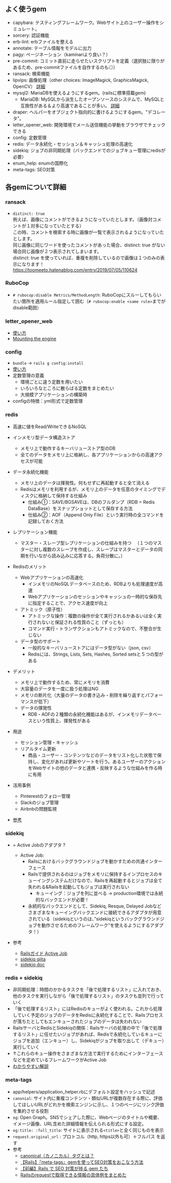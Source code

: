 ## よく使うgem
- capybara: テスティングフレームワーク。Webサイト上のユーザー操作をシミュレート。
- sorcery: 認証機能
- erb-lint: erbファイルを整える
- annotate: テーブル情報をモデルに出力
- pagy: ページネーション（kaminariより良い？）
- pre-commit: コミット直前に走らせたいスクリプトを定義（選択肢に限りがあるため、pre-commitファイルを自作するのも◎）
- ransack: 検索機能
- lipvips: 画像処理（other choices: ImageMagick, GraphicsMagick, OpenCV） [詳細](https://tech.medpeer.co.jp/entry/2020/07/30/100000)
- mysql2: MariaDBを使えるようにするgem。(railsに標準搭載gem)
  - MariaDB: MySQLから派生したオープンソースのシステムで、MySQLと互換性がある＆より高速であることが多い。  [詳細](https://www.integrate.io/jp/blog/mariadb-vs-mysql-everything-you-need-to-know-ja/#what)
- draper:  ヘルパーをオブジェクト指向的に書けるようにするgem。"デコレータ"。
- letter_opener_web: 開発環境でメール送信機能の挙動をブラウザでチェックできる
- config: 定数管理
- redis: データ永続化・セッション＆キャッシュ処理の高速化
- sidekiq: ジョブの非同期処理（バックエンドでのジョブキュー管理にredisが必要）
- enum_help: enumの国際化
- meta-tags: SEO対策

## 各gemについて詳細

### ransack
- `distinct: true`  
  例えば、画像にコメントができるようになっていたとします。（画像対コメントが１対多になっていたとする）  
  この時、コメントを検索する時に画像が一覧で表示されるようになっていたとします。  
  同じ画像に同じワードを使ったコメントがあった場合、distinct: true がない場合同じ画像が２つ表示されてしまいます。  
  distinct: true を使っていれば、重複を削除しているので画像は１つのみの表示になります！  
  https://toomeeto.hatenablog.com/entry/2019/07/05/110624

### RuboCop
- `# rubocop:disable Metrics/MethodLength`: RuboCopにスルーしてもらいたい箇所を適用ルール指定して囲む（`# rubocop:enable <same rule>`までがdisable範囲）

### letter_opener_web
- [使い方](https://qiita.com/tanutanu/items/c6193c4c2c352ac152ec)
- [Mounting the engine](https://guides.rubyonrails.org/engines.html#mounting-the-engine)

### config
- `bundle` -> `rails g config:install`
- [使い方](https://qiita.com/tanutanu/items/8d3b06d0d42af114a383)
- 定数管理の意義  
  - 環境ごとに違う定数を用いたい
  - いろいろなところに散らばる定数をまとめたい
  - 大規模アプリケーションの構築時
- configの特徴：yml形式で定数管理


### redis
- 高速に値をRead/WriteできるNoSQL

- インメモリ型データ構造ストア
  - メモリ上で動作するキーバリューストア型のDB
  - 全てのデータをメモリ上に格納し、各アプリケーションからの高速アクセスが可能

- データ永続化機能
  - メモリ上のデータは揮発性。何もせずに再起動すると全て消える
  - Redisはメモリを利用するが、メモリ上のデータを任意のタイミングでディスクに格納して保持する仕組み
    - 仕組み①：SAVE/BGSAVEは、DBのフルダンプ（RDB = Redis DataBase）をスナップショットとして保存する方法
    - 仕組み②：AOF（Append Only File）という実行時の全コマンドを記録しておく方法

- レプリケーション機能
  - マスター・スレーブ型レプリケーションの仕組みを持つ
  　（１つのマスターに対し複数のスレーブを作成し、スレーブはマスターとデータの同期を行いながら読み込みに応答する。負荷分散に。）

- Redisのメリット
  - Webアプリケーションの高速化
    - インメモリのNoSQLデータベースのため、RDBよりも処理速度が高速
    - Webアプリケーションのセッションやキャッシュの一時的な保存先に指定することで、アクセス速度が向上
  - アトミック（原子性）
    - アトミックな操作：複数の操作が全て実行されるかあるいは全く実行されないと保証される性質のこと（ずっとも）
    - コマンド実行・トランザクションもアトミックなので、不整合が生じない
  - データ型のサポート
    - 一般的なキーバリューストアにはデータ型がない（json, csv）
    - Redisには、Strings, Lists, Sets, Hashes, Sorted setsと５つの型がある

- デメリット
  - メモリ上で動作するため、常にメモリを消費
  - 大容量のデータを一度に扱う処理はNG
  - メモリの断片化（大量のデータの書き込み・削除を繰り返すとパフォーマンスが低下）
  - データの揮発性 
    - RDB・AOFの２種類の永続化機能はあるが、インメモリデータベースという性質上、揮発性がある
  
- 用途
  - セッション管理・キャッシュ
  - リアルタイム更新
    - 商品・ユーザー・コンテンツなどのデータをリスト化した状態で保持し、変化があれば更新やソートを行う。あるユーザーのアクションをWebサイトの他のデータと連携・反映するような仕組みを作る時に有用
  
- 活用事例
  - Pinterestのフォロー管理
  - Slackのジョブ管理
  - Airbnbの問題監視

- [参考](https://agency-star.co.jp/column/redis)


### sidekiq
- = Active Jobのアダプタ ? 
  - Active Job: 
    - Railsにおけるバックグラウンドジョブを動かすための共通インターフェース
    - Railsで提供されるのはジョブをメモリに保持するインプロセスのキューイングシステムだけなので、Railsを再起動するとジョブは全て失われる&Railsを起動してもジョブは実行されない  
      - キューイング：ジョブを列に並べる
    → production環境では永続的なバックエンドが必要！
    - 永続的なバックエンドとして、Sidekiq, Resque, Delayed Jobなどさまざまなキューイングバックエンドに接続できるアダプタが用意されている（sidekiqというのは、”sidekiqというバックグラウンドジョブを動作させるためのフレームワーク”を使えるようにするアダプタ！）


- 参考
  - [Railsガイド Active Job](https://railsguides.jp/active_job_basics.html#active-job%E3%81%AE%E7%9B%AE%E7%9A%84)
  - [sidekiq qiita](https://qiita.com/tatsurou313/items/d3664f8dda05dcd12d56)
  - [sidekiq doc](https://github.com/mperham/sidekiq/wiki/Active-Job)

### redis + sidekiq
- 非同期処理：時間のかかるタスクを「後で処理するリスト」に入れておき、他のタスクを実行しながら「後で処理するリスト」のタスクも並列で行っていく
- 「後で処理するリスト」にはRedisのキューがよく使われる。これから処理していく予定のジョブのデータをRedisに永続化することで、Railsプロセスが落ちたとしてもエンキューされたジョブのデータは失われない
- RailsサーバとRedisとSidekiqの関係：Railsサーバの処理の中で「後で処理するリスト」に任せたいジョブがあれば、Redisで永続化しているキューにジョブを追加（エンキュー）し、Sidekiqがジョブを取り出して（デキュー）実行していく
- ↑これらのキュー操作をさまざまな方法で実行するためにインターフェースなどを定めているフレームワークがActive Job
- [わかりやすい解説](https://dev.icare.jpn.com/dev_cat/sidekiq/)

### meta-tags
  - app/helpers/application_helper.rbにデフォルト設定をハッシュで記述
  -  `canonial`: サイト内に重複コンテンツ・類似URLが複数存在する際に、評価してほしいURLがどれかを検索エンジンに示し、１つのページにリンク評価を集約させる役割
  - `og`: Open Graph。SNSでシェアした際に、Webページのタイトルや概要、イメージ画像、URL含めた詳細情報を伝えられる形式にする設定。
  - `og:title: :full_title`: サイトに表示される`<title>`と全く同じものを表示
  - `request.original_url` : プロトコル（http, https以外も可）＋フルパス を返す
  - 参考
    - [canonical（カノニカル）タグとは？](https://www.willgate.co.jp/promonista/seo-canonical/)
    - [【Rails】『meta-tags』gemを使ってSEO対策をおこなう方法](http://vdeep.net/rubyonrails-meta-tags-seo)
    - [【前編】Rails で SEO 対策が捗る gem たち](https://tech.basicinc.jp/articles/145)
    - [Railsのrequestで取得できる情報の具体例をまとめた](https://l-light-note.hatenablog.com/entry/2018/04/26/140301)
